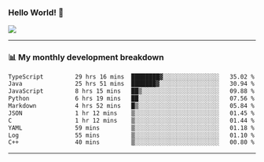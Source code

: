 ### Hello World! 👋

<a>
  <img align="center" src="https://github-readme-stats.vercel.app/api?username=megatunger&count_private=true&include_all_commits=true&bg_color=30,56CCF2,2F80ED&title_color=fff&text_color=fff" />
</a>

------
### 📊 My monthly development breakdown

<!--START_SECTION:waka-->

```txt
TypeScript         29 hrs 16 mins  ████████▓░░░░░░░░░░░░░░░░   35.02 %
Java               25 hrs 51 mins  ███████▓░░░░░░░░░░░░░░░░░   30.94 %
JavaScript         8 hrs 15 mins   ██▒░░░░░░░░░░░░░░░░░░░░░░   09.88 %
Python             6 hrs 19 mins   ██░░░░░░░░░░░░░░░░░░░░░░░   07.56 %
Markdown           4 hrs 52 mins   █▒░░░░░░░░░░░░░░░░░░░░░░░   05.84 %
JSON               1 hr 12 mins    ▒░░░░░░░░░░░░░░░░░░░░░░░░   01.45 %
C                  1 hr 12 mins    ▒░░░░░░░░░░░░░░░░░░░░░░░░   01.44 %
YAML               59 mins         ▒░░░░░░░░░░░░░░░░░░░░░░░░   01.18 %
Log                55 mins         ▒░░░░░░░░░░░░░░░░░░░░░░░░   01.10 %
C++                40 mins         ▒░░░░░░░░░░░░░░░░░░░░░░░░   00.80 %
```

<!--END_SECTION:waka-->

------
